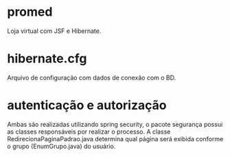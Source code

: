 # promed
Loja virtual com JSF e Hibernate.
# hibernate.cfg
Arquivo de configuração com dados de conexão com o BD.
# autenticação e autorização
Ambas são realizadas utilizando spring security, o pacote segurança possui as classes responsáveis por realizar o processo.
A classe RedirecionaPaginaPadrao.java determina qual página será exibida conforme o grupo (EnumGrupo.java) do usuário.

